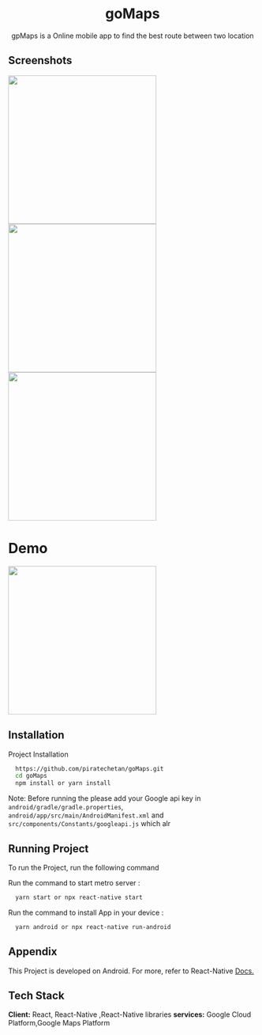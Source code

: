 <h1 align="center">goMaps</h1>

<p align="center">gpMaps is a Online mobile app to find the best route between two location</p>

## Screenshots
<img src="https://www.linkpicture.com/q/WhatsApp-Image-2022-02-04-at-9.48.48-AM.jpeg" width=300 align="left"/>
<img src="https://www.linkpicture.com/q/WhatsApp-Image-2022-02-04-at-9.48.47-AM-1.jpeg" width=300 />
<img src="https://www.linkpicture.com/q/WhatsApp-Image-2022-02-04-at-9.48.47-AM.jpeg" width=300 />

<h1 align="left">Demo</h1>
<img src="https://s10.gifyu.com/images/goMaps.gif" width=300  />




## Installation

Project Installation

```bash
  https://github.com/piratechetan/goMaps.git
  cd goMaps
  npm install or yarn install
```
Note: Before running the please add your Google api key in 
```android/gradle/gradle.properties```,
```android/app/src/main/AndroidManifest.xml``` and 
```src/components/Constants/googleapi.js``` which alr
## Running Project

To run the Project, run the following command

Run the command to start metro server :

```bash
  yarn start or npx react-native start
```

Run the command to install App in your device :

```bash
  yarn android or npx react-native run-android
```

## Appendix

This Project is developed on Android. For more, refer to React-Native [Docs.](https://reactnative.dev/docs/getting-started)

## Tech Stack

**Client:** React, React-Native ,React-Native libraries
**services:** Google Cloud Platform,Google Maps Platform
